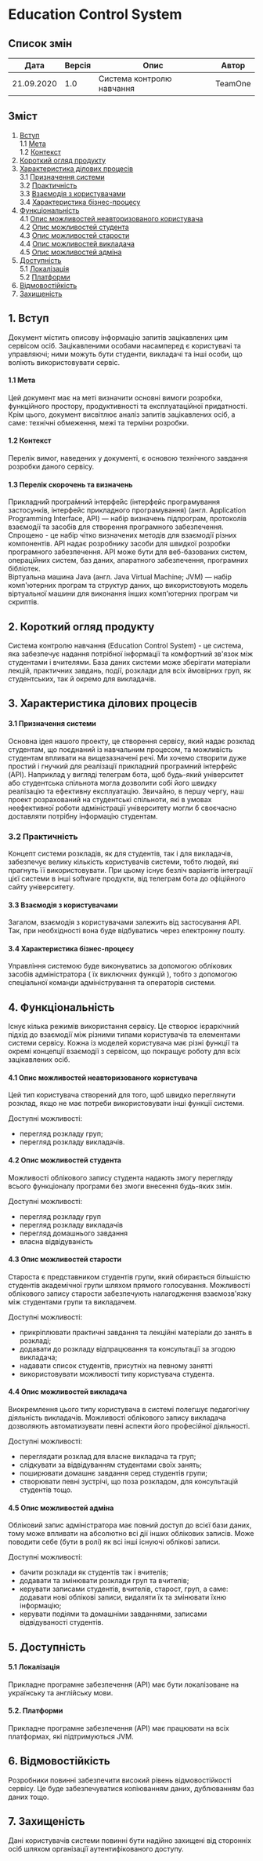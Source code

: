 # Education Control System
## Список змін
| Дата | Версія | Опис | Автор | 
| ------------ | ------------- | ------------ | ------------- |
| 21.09.2020 | 1.0 | Система контролю навчання | TeamOne |

## Зміст
1. [Вступ](#1-вступ)  
1.1 [Мета](#11-мета)  
1.2 [Контекст](#12-контекст)  
2. [Короткий огляд продукту](#2-короткий-огляд-продукту)  
3. [Характеристика ділових процесів](#3-характеристика-ділових-процесів)  
3.1 [Призначення системи](#31-призначення-системи)  
3.2 [Практичність](#32-практичність)  
3.3 [Взаємодія з користувачами](#33-взаємодія-з-користувачами)  
3.4 [Характеристика бізнес-процесу](#34-характеристика-бізнес-процесу)  
4. [Функціональність](#4-функціональність)  
4.1 [Опис можливостей неавторизованого користувача](#41-опис-можливостей-неавторизованого-користувача)  
4.2 [Опис можливостей студента](#42-опис-можливостей-студента)  
4.3 [Опис можливостей старости](#43-опис-можливостей-старости)  
4.4 [Опис можливостей викладача](#44-опис-можливостей-викладача)  
4.5 [Опис можливостей адміна](#45-опис-можливостей-адміна)  
5. [Доступність](#5-доступність)  
5.1 [Локалізація](#51-локалізація)  
5.2 [Платформи](#52-платформи)  
6. [Відмовостійкість](#6-відмовостійкість)  
7. [Захищеність](#7-захищеність)  

## 1. Вступ
Документ містить описову інформацію запитів зацікавлених цим сервісом осіб. Зацікавленими особами насамперед є користувачі та управляючі; ними можуть бути студенти, викладачі та інші особи, що воліють використовувати сервіс.
#### 1.1 Мета
Цей документ має на меті визначити основні вимоги розробки, функційного простору, продуктивності та експлуатаційної придатності. Крім цього, документ висвітлює аналіз запитів зацікавлених осіб, а саме: технічні обмеження, межі та терміни розробки.
#### 1.2 Контекст
Перелік вимог, наведених у документі, є основою технічного завдання розробки даного сервісу.
#### 1.3 Перелік скорочень та визначень 
Прикладни́й програ́мний інтерфе́йс (інтерфейс програмування застосунків, інтерфейс прикладного програмування) (англ. Application Programming Interface, API) — набір визначень підпрограм, протоколів взаємодії та засобів для створення програмного забезпечення. Спрощено - це набір чітко визначених методів для взаємодії різних компонентів. API надає розробнику засоби для швидкої розробки програмного забезпечення. API може бути для веб-базованих систем, операційних систем, баз даних, апаратного забезпечення, програмних бібліотек.  
Віртуальна машина Java (англ. Java Virtual Machine; JVM) — набір комп'ютерних програм та структур даних, що використовують модель віртуальної машини для виконання інших комп'ютерних програм чи скриптів.
## 2. Короткий огляд продукту
Система контролю навчання (Education Control System) - це система, яка забезпечує надання потрібної інформації та комфортний зв'язок між студентами і вчителями. База даних системи може зберігати матеріали лекцій, практичних завдань, події, розклади для всіх ймовірних груп, як студентських, так й окремо для викладачів.

## 3. Характеристика ділових процесів
#### 3.1 Призначення системи
Основна ідея нашого проекту, це створення сервісу, який надає розклад студентам, що поєднаний із навчальним процесом, та можливість студентам впливати на вищезазначені речі. Ми хочемо створити дуже простий і гнучкий для реалізації прикладний програмний інтерфейс (API). Наприклад у вигляді телеграм бота, щоб будь-який університет або студентська спільнота могла дозволити собі його швидку реалізацію та ефективну експлуатацію. Звичайно, в першу чергу, наш проект розрахований на студентські спільноти, які в умовах неефективної роботи адміністрації університету могли б своєчасно доставляти потрібну інформацію студентам. 
### 3.2 Практичність
Концепт системи розкладів, як для студентів, так і для викладачів, забезпечує велику кількість користувачів системи, тобто людей, які прагнуть її використовувати.
При цьому існує безліч варіантів інтеграції цієї системи в інші software продукти, від телеграм бота до офіційного сайту університету.
#### 3.3 Взаємодія з користувачами
Загалом, взаємодія з користувачами залежить від застосування API. Так, при необхідності вона буде відбуватись через електронну пошту.
#### 3.4 Характеристика бізнес-процесу
Управління системою буде виконуватись за допомогою облікових засобів адміністратора ( їх виключних функцій ), тобто з допомогою спеціальної команди адміністрування та операторів системи. 
## 4. Функціональність
Існує кілька режимів використання сервісу. Це створює ієрархічний підхід до взаємодії між різними типами користувачів та елементами системи сервісу. Кожна із моделей користувача має різні функції та окремі концепції взаємодії з сервісом, що покращує роботу для всіх зацікавлених осіб.
#### 4.1 Опис можливостей неавторизованого користувача
Цей тип користувача створений для того, щоб швидко переглянути розклад, якщо не має потреби використовувати інші функції системи.

Доступні можливості:
* перегляд розкладу груп;
* перегляд розкладу викладачів.

#### 4.2 Опис можливостей студента

Можливості облікового запису студента надають змогу перегляду всього функціоналу програми без змоги внесення будь-яких змін.

Доступні можливості:
* перегляд розкладу груп
* перегляд розкладу викладачів
* перегляд домашнього завдання
* власна відвідуваність

#### 4.3 Опис можливостей старости

Староста є представником студентів групи, який обирається більшістю студентів академічної групи шляхом прямого голосування. Можливості облікового запису старости забезпечують налагодження взаємозв'язку між студентами групи та викладачем.

Доступні можливості: 
* прикріплювати практичні завдання та лекційні матеріали до занять в розкладі;
* додавати до розкладу відпрацювання та консультації за згодою викладача;
* надавати список студентів, присутніх на певному занятті
* використовувати можливості типу користувача студента.

#### 4.4 Опис можливостей викладача
Виокремлення цього типу користувача в системі полегшує педагогічну діяльність викладачів. Можливості облікового запису викладача дозволяють автоматизувати певні аспекти його професійної діяльності.

Доступні можливості:
* переглядати розклад для власне викладача та груп;
* слідкувати за відвідуванням студентами своїх занять;
* поширювати домашнє завдання серед студентів групи;
* створювати певні зустрічі, що поза розкладом, для консультацій студентів тощо.

#### 4.5 Опис можливостей адміна

Обліковий запис адміністратора має повний доступ до всієї бази даних, тому може впливати на
абсолютно всі дії інших облікових записів. Може поводити себе (бути в ролі) як всі інші існуючі облікові записи.

Доступні можливості:
* бачити розклади як студентів так і вчителів;
* додавати та змінювати розклади груп та вчителів;
* керувати записами студентів, вчителів, старост, груп, а саме: додавати нові облікові записи, видаляти їх та змінювати їхню інформацію;
* керувати подіями та домашніми завданнями, записами відвідуваності студентів.

## 5. Доступність
#### 5.1 Локалізація
Прикладне програмне забезпечення (API) має бути локалізоване на українську та англійську мови.

#### 5.2. Платформи
Прикладне програмне забезпечення (API) має працювати на всіх платформах, які підтримуються JVM.

## 6. Відмовостійкість
Розробники повинні забезпечити високий рівень відмовостійкості сервісу. Це буде забезпечуватися копіюванням даних, дублюванням баз даних тощо. 

## 7. Захищеність
Дані користувачів системи повинні бути надійно захищені від сторонніх осіб шляхом організації аутентифікованого доступу. 
